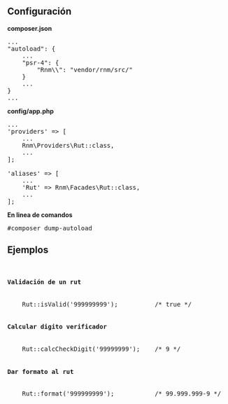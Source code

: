 <h2>Configuración</h2>

<b>composer.json</b>
<pre>
...
"autoload": {
    ...
    "psr-4": {
        "Rnm\\": "vendor/rnm/src/"
    }
    ...
}
...
</pre>

<b>config/app.php</b>
<pre>
...
'providers' => [
    ...
    Rnm\Providers\Rut::class,
    ...
];

'aliases' => [
    ...
    'Rut' => Rnm\Facades\Rut::class,
    ...
];
</pre>

<b>En linea de comandos</b>
<pre>
#composer dump-autoload
</pre>

<h2>Ejemplos</h2>

<pre>
    <h4>Validación de un rut</h4>
    Rut::isValid('999999999');          /* true */
    <h4>Calcular digito verificador</h4>
    Rut::calcCheckDigit('99999999');    /* 9 */
    <h4>Dar formato al rut</h4>
    Rut::format('999999999');           /* 99.999.999-9 */
</pre>
